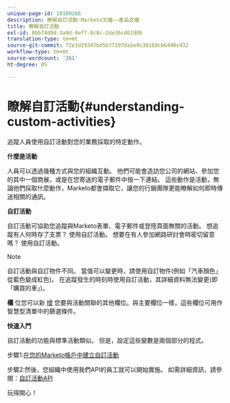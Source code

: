 ```yaml
---
unique-page-id: 10100266
description: 瞭解自訂活動-Marketo文檔——產品文檔
title: 瞭解自訂活動
exl-id: 0bb74d9d-3a9d-4ef7-8c8c-2de36cd6190b
translation-type: tm+mt
source-git-commit: 72e1d29347bd5b77107da1e9c30169cb6490c432
workflow-type: tm+mt
source-wordcount: '261'
ht-degree: 0%

---
```


# 瞭解自訂活動{#understanding-custom-activities}

追蹤人員使用自訂活動對您的業務採取的特定動作。

**什麼是活動**

人員可以透過幾種方式與您的組織互動。 他們可能會造訪您公司的網站、參加您的其中一個商展，或是在您寄送的電子郵件中按一下連結。 這些動作是活動，無論他們採取什麼動作，Marketo都會擷取它，讓您的行銷團隊更能瞭解如何即時傳送相關的通訊。

**自訂活動**

自訂活動可協助您追蹤與Marketo表單、電子郵件或登陸頁面無關的活動。 想追蹤有人何時存了支票？ 使用自訂活動。 想要在有人參加網路研討會時密切留意嗎？ 使用自訂活動。

>[!NOTE]
>
>自訂活動與自訂物件不同。 當值可以變更時，請使用自訂物件(例如「汽車顏色」從藍色變成紅色)。 在追蹤發生的時刻時使用自訂活動，其詳細資料無法變更(即「購買的車」)。

**欄** 位您可以新 [增](/help/marketo/product-docs/administration/marketo-custom-activities/add-edit-delete-marketo-custom-activity-fields.md) 您要與活動關聯的其他欄位。與主要欄位一樣，這些欄位可用作智慧型清單中的篩選條件。

**快速入門**

自訂活動的功能與標準活動類似。 但是，設定這些變數是兩個部分的程式。

步驟1:[在您的Marketo帳戶中建立自訂活動](/help/marketo/product-docs/administration/marketo-custom-activities/create-a-custom-activity.md)

步驟2:然後，您組織中使用我們API的員工就可以開始實施。 如需詳細資訊，請參閱：[自訂活動API](https://developers.marketo.com/documentation/rest/add-custom-activities/)

玩得開心！
